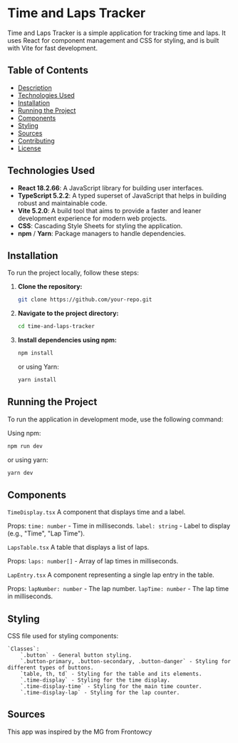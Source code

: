 
# Time and Laps Tracker

Time and Laps Tracker is a simple application for tracking time and laps. It uses React for component management and CSS for styling, and is built with Vite for fast development.


## Table of Contents

- [Description](#description)
- [Technologies Used](#technologies-used)
- [Installation](#installation)
- [Running the Project](#running-the-project)
- [Components](#components)
- [Styling](#styling)
- [Sources](#Sources)
- [Contributing](#contributing)
- [License](#license)


##  Technologies Used

- **React 18.2.66**: A JavaScript library for building user interfaces.
- **TypeScript 5.2.2**: A typed superset of JavaScript that helps in building robust and maintainable code.
- **Vite 5.2.0**: A build tool that aims to provide a faster and leaner development experience for modern web projects.
- **CSS**: Cascading Style Sheets for styling the application.
- **npm** / **Yarn**: Package managers to handle dependencies.


## Installation

To run the project locally, follow these steps:

1. **Clone the repository:**
    ```bash
    git clone https://github.com/your-repo.git
    ```

2. **Navigate to the project directory:**
    ```bash
    cd time-and-laps-tracker
    ```

3. **Install dependencies using npm:**
    ```bash
    npm install
    ```
   or using Yarn:
    ```bash
    yarn install
    ```

## Running the Project
To run the application in development mode, use the following command:

Using npm:
```bash
npm run dev
```
or using yarn:
```bash
yarn dev
```
## Components

`TimeDisplay.tsx`
A component that displays time and a label.

Props:
`time: number` - Time in milliseconds.
`label: string` - Label to display (e.g., "Time", "Lap Time").

`LapsTable.tsx`
A table that displays a list of laps.

Props:
`laps: number[]` - Array of lap times in milliseconds.

`LapEntry.tsx`
A component representing a single lap entry in the table.

Props:
`lapNumber: number` - The lap number.
`lapTime: number` - The lap time in milliseconds.

## Styling

CSS file used for styling components:

    `Classes`:
        `.button` - General button styling.
        `.button-primary, .button-secondary, .button-danger` - Styling for different types of buttons.
        `table, th, td` - Styling for the table and its elements.
        `.time-display` - Styling for the time display.
        `.time-display-time` - Styling for the main time counter.
        `.time-display-lap` - Styling for the lap counter.


## Sources

This app was inspired by the MG from Frontowcy

